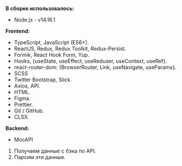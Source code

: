 **В сборке использовалось:**

- Node.js - v14.16.1

**Frontend:**

- TypeScript, JavaScript (ES6+).
- ReactJS, Redux, Redux Toolkit, Redux-Persist.
- Formik, React Hook Form, Yup.
- Hooks, {useState, useEffect, useReduser, useContext, useRef}.
- react-router-dom: {BrowserRouter, Link, useNavigate, useParams}.
- SCSS 
- Twitter Bootstrap, Slick.
- Axios, API.
- HTML.
- Figma.
- Prettier.
- Git / GitHub.
- CLSX.

**Backend:**
- MocAPI


1. Получаем данные с бэка по API.
2. Парсим эти данные.